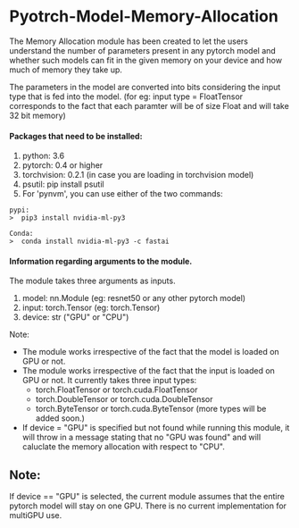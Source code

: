 # Pyotrch-Model-Memory-Allocation

The Memory Allocation module has been created to let the users understand the number of parameters present in any pytorch model and whether such models can fit in the given memory on your device and how much of memory they take up.

The parameters in the model are converted into bits considering the input type that is fed into the model. (for eg: input type = FloatTensor corresponds to the fact that each paramter will be of size Float and will take 32 bit memory)

#### Packages that need to be installed:

  1. python: 3.6
  2. pytorch: 0.4 or higher
  3. torchvision: 0.2.1 (in case you are loading in torchvision model)
  4. psutil: pip install psutil
  5. For 'pynvm', you can use either of the two commands:

    pypi:
    >  pip3 install nvidia-ml-py3

    Conda:
    >  conda install nvidia-ml-py3 -c fastai

#### Information regarding arguments to the module.

The module takes three arguments as inputs.
  1. model: nn.Module (eg: resnet50 or any other pytorch model)
  2. input: torch.Tensor (eg: torch.Tensor)
  3. device: str ("GPU" or "CPU")

Note:
  * The module works irrespective of the fact that the model is loaded on GPU or not.
  * The module works irrespective of the fact that the input is loaded on GPU or not. It currently takes three input types:
    - torch.FloatTensor or torch.cuda.FloatTensor
    - torch.DoubleTensor or torch.cuda.DoubleTensor
    - torch.ByteTensor or torch.cuda.ByteTensor
    (more types will be added soon.)
  * If device = "GPU" is specified but not found while running this module, it will throw in a message stating that no "GPU was found" and will caluclate the memory allocation with respect to "CPU".


## __Note__:
If device == "GPU" is selected, the current module assumes that the entire pytorch model will stay on one GPU. There is no  current implementation for multiGPU use.
